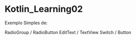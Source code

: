 # Kotlin_Learning02
Exemplo Simples de: 

RadioGroup / RadioButton
EditText   / TextView 
Switch     / Button
